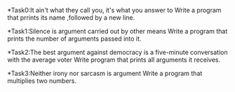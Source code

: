 *Task0:It ain't what they call you, it's what you answer to
    Write a program that prrints its name ,followed by a new line.

*Task1:Silence is argument carried out by other means
   Write a program that prints the number of arguments passed into it.

*Task2:The best argument against democracy is a five-minute conversation with the average voter
      Write program that prints all arguments it receives.

*Task3:Neither irony nor sarcasm is argument
      Write a program that multiplies two numbers.


